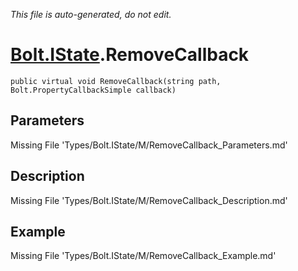 *This file is auto-generated, do not edit.*

# [Bolt.IState](Types/Bolt.IState.md).RemoveCallback
`public virtual void RemoveCallback(string path, Bolt.PropertyCallbackSimple callback)`
## Parameters
Missing File 'Types/Bolt.IState/M/RemoveCallback_Parameters.md'
## Description
Missing File 'Types/Bolt.IState/M/RemoveCallback_Description.md'
## Example
Missing File 'Types/Bolt.IState/M/RemoveCallback_Example.md'
